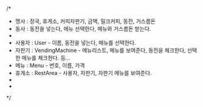 /*
 * 명사 : 정국, 휴게소, 커피자판기, 금액, 밀크커피, 동전, 거스름돈
 * 동사 : 동전을 넣는다, 메뉴 선택한다, 메뉴와 거스름돈 받는다.
 * 
 * 사용자 : User - 이름, 동전을 넣는다, 메뉴를 선택한다.
 * 자판기 : VendingMachine - 메뉴리스트, 메뉴를 보여준다, 동전을 체크한다, 선택한 메뉴를 체크한다. 등...
 * 메뉴 : Menu - 번호, 이름, 가격 
 * 휴게소 : RestArea - 사용자, 자판기, 자판기 메뉴를 보여준다.
 * 
 * 
 */